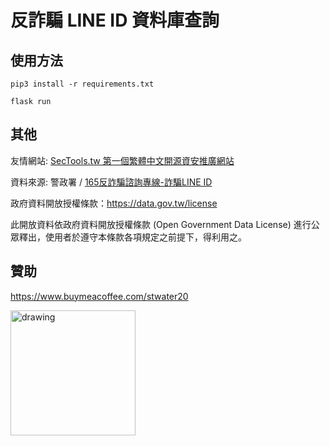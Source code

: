 # 反詐騙 LINE ID 資料庫查詢

## 使用方法

```
pip3 install -r requirements.txt

flask run
```
## 其他

<p>友情網站: <a href="https://sectools.tw">SecTools.tw 第一個繁體中文開源資安推廣網站</a></p>
<p>資料來源: 警政署 / <a href="https://165.npa.gov.tw/">165反詐騙諮詢專線-詐騙LINE ID</a></p>
<p>政府資料開放授權條款：<a href="https://data.gov.tw/license">https://data.gov.tw/license</a></p>
<p>此開放資料依政府資料開放授權條款 (Open Government Data License) 進行公眾釋出，使用者於遵守本條款各項規定之前提下，得利用之。</p>

## 贊助

https://www.buymeacoffee.com/stwater20

<img src="https://user-images.githubusercontent.com/50062014/208825532-7e8fb422-a9fb-4b10-896f-dc8693e3b019.png" alt="drawing" width="200"/>
